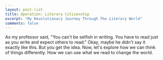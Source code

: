 ```yaml
---
layout: post-list
title: Operation: Literary Citizenship
excerpt: "My Revolutionary Journey Through The Literary World"
comments: false
---
```


As my professor said, "You can't be selfish in writing. You have to read just as you write and expect others to read." Okay, maybe he didn't say it exactly like this. But you get the idea. Now, let's explore how we can think of things differently. How we can use what we read to change the world.
